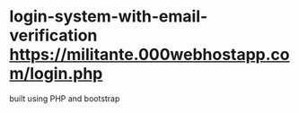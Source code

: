 ﻿# login-system-with-email-verification https://militante.000webhostapp.com/login.php
built using PHP and bootstrap
